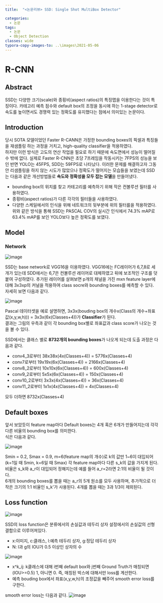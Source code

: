 ```yaml
---
title:  "<논문리뷰> SSD: Single Shot MultiBox Detector"

categories:
  - 논문
tags:
  - 논문
  - Object Detection
classes: wide
typora-copy-images-to: ..\images\2021-05-06
---
```


# R-CNN

## Abstract
SSD는 다양한 크기(scale)와 종횡비(aspect ratios)의 특징맵을 이용한다는 것이 특징이다. 카테고리 예측 점수와 default box의 조정을 동시애 하는 1-stage detector로
속도를 높이면서도 경쟁력 있는 정확도를 유지했다는 점에서 의미있는 논문이다.

## Introduction
당시 SOTA 모델이었던 Faster R-CANN은 가정한 bounding boxes의 픽셀과 특징들을 재샘플링 하는 과정을 거치고, high-quality classifier을 적용하였다.  
하지만 이런 방식은 고도의 연산 작업을 필요로 하기 때문에 속도면에서 성능이 떨어질 수 밖에 없다. 실제로 Faster R-CNN은 초당 7프레임을 작동시키는 7FPS의 성능을 보인 반면 YOLO는 45FPS, 
SDD는 59FPS로 나타났다. 
이러한 문제를 해결하고자 그동안 리샘플링을 하지 않는 시도가 많았으나 정확도가 떨어지는 모습들을 보였는데 SSD는 다음과 같은 개선방법들로 **속도와 정확성을 모두 잡는 모델**을 만들어냈다. 
- bounding box의 위치를 찾고 카테고리를 예측하기 위해 작은 컨볼루션 필터를 사용하였다.
- 종횡비(aspect ratios)가 다른 각각의 필터들을 사용하였다.
- 다양한 스케일에서의 인식을 위해 네트워크의 뒷부분에 위의 필터를을 적용하였다. 
위와 같은 방식을 통해 SSD는 PASCAL COV의 실시간 인식에서 74.3% mAP로 63.4% mAP를 보인 YOLO보다 높은 정확도를 보였다. 

## Model
### Network
![image](https://user-images.githubusercontent.com/76815825/117246200-292ba700-ae77-11eb-8c84-cec0b44670d0.png) 

SSD는 base network로 VGG16을 이용하였다. VGG16에는 FC레이어가 6,7,8로 세 개가 있는데 SDD에서는 6,7은 컨볼루션 레이어로 대체하였고 뒤에 보조적인 구조를 덧붙여 구성하였다. 
추가된 레이어를 살펴보면 p개의 채널을 가진 mxn feature layer에 대해 3x3xp의 커널을 적용하여 class socre와 bounding boxes를 예측할 수 있다. 
자세히 보면 다음과 같다. 

![image](https://user-images.githubusercontent.com/76815825/117247241-e1a61a80-ae78-11eb-87e7-1fcdd5c69d95.png) 

Pascal 데이터셋을 예로 설명하면, 3x3x(bouding box의 개수x(Class의 개수+좌표값(x,y,w,h))) = 3x3x(6x(Classes+4))가 **Classifier**가 된다.  
결과는 그림의 우측과 같이 각 bounding box별로 좌표값과 class score가 나오는 것을 볼 수 있다. 

SSD에서는 클래스 별로 **8732개의 bounding boxes**가 나오게 되는데 도출 과정은 다음과 같다. 
 
- conv4_3로부터 38x38x(4x(Classes+4)) = 5776x(Classes+4)  
- conv7로부터 19x19x(6x(Classes+4)) = 2166x(Classes+4) 
- conv8_2로부터 10x10x(6x(Classes+4)) = 600x(Classes+4) 
- conv9_2로부터 5x5x(6x(Classes+4)) = 150x(Classes+4) 
- conv10_2로부터 3x3x(4x(Classes+4)) = 36x(Classes+4) 
- conv11_2로부터 1x1x(4x(Classes+4)) = 4x(Classes+4) 
 
모두 더하면 8732x(Classes+4)

## Default boxes
 
앞서 보았듯이 feature map마다 Default boxes는 4개 혹은 6개가 만들어지는데 각각 다른 비율의 bounding box를 의미한다.   
식은 다음과 같다. 
  
  
![image](https://user-images.githubusercontent.com/76815825/117282221-73c11980-ae9f-11eb-85bf-7014c72838bc.png)   

Smin = 0.2, Smax = 0.9, m=6(feature map의 개수)로 k의 값만 1~6이 대입되어(k=1일 때 Smin, k=6일 때 Smax) 각 feature map마다 다른 s_k의 값을 가지게 된다.   
비율은 s_k와 a_r이 대입되어 정해지는데 예를 들어 a_r=2라면 2:1의 비율이 될 것이다.   
6개의 bounding boxes를 뽑을 때는 a_r의 5개 원소를 모두 사용하며, 추가적으로 더 작은 크기의 1:1 비율인 s_k'가 사용된다. 4개를 뽑을 때는 3과 1/3이 제외된다.  

## Loss function 
 
 ![image](https://user-images.githubusercontent.com/76815825/117286498-3dd26400-aea4-11eb-8fcd-50d2e5aded2e.png)
 
 SSD의 loss function은 분류에서의 손실값과 테두리 상자 설정에서의 손실값의 선형결합으로 이루어져있다. 
 - x:이미지, c:클래스, l:예측 테두리 상자, g:정답 테두리 상자
 - N: l과 g의 IOU가 0.5 이상인 상자의 수 

![image](https://user-images.githubusercontent.com/76815825/117287548-6f97fa80-aea5-11eb-8bf8-52f9595dad90.png) 
 
 - x^k_ij: k클래스에 대해 i번째 default box와 j번째 Ground Truth가 매칭되면(IOU>=0.5) 1, 아니면 0. 즉, 매칭된 박스에 대해서만 loss를 계산한다.
 - 예측 bouding box에서 좌표(x,y,w,h)의 조정값을 빼주어 smooth error loss를 구한다.

smooth error loss는 다음과 같다. 
![image](https://user-images.githubusercontent.com/76815825/117290218-7ffda480-aea8-11eb-8d9f-1d2c97e0900e.png)











